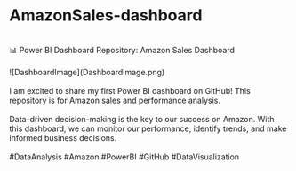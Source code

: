 # AmazonSales-dashboard
<br>
📊 Power BI Dashboard Repository: Amazon Sales Dashboard 
<br>
<br>
![DashboardImage](DashboardImage.png)<br>
<br>
I am excited to share my first Power BI dashboard on GitHub! This repository is for Amazon sales and performance analysis.
<br>
<br>
Data-driven decision-making is the key to our success on Amazon. With this dashboard, we can monitor our performance, identify trends, and make informed business decisions.
<br>
<br>
#DataAnalysis #Amazon #PowerBI #GitHub #DataVisualization
